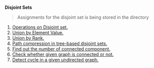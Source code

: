 **Disjoint Sets**
>Assignments for the disjoint set is being stored in the directory

1. [Operations on Disjoint set.](https://github.com/albertmunda/iaap/blob/master/assign09/quest.01.c)
2. [Union by Element Value.](https://github.com/albertmunda/iaap/blob/master/assign09/quest.02.c)
3. [Union by Rank.](https://github.com/albertmunda/iaap/blob/master/assign09/quest.03.c)
4. [Path compression in tree-based disjoint sets.](https://github.com/albertmunda/iaap/blob/master/assign09/quest.04.c)
5. [Find out the number of connected component.](https://github.com/albertmunda/iaap/blob/master/assign09/quest.05.c)
6. [Check whether given graph is connected or not.](https://github.com/albertmunda/iaap/blob/master/assign09/quest.06.c)
7. [Detect cycle in a given undirected graph.](https://github.com/albertmunda/iaap/blob/master/assign09/quest.07.c)

